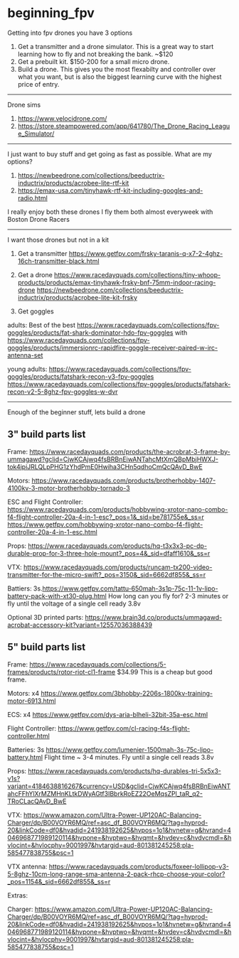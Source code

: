 # beginning_fpv

Getting into fpv drones you have 3 options
1. Get a transmitter and a drone simulator. This is a great way to start learning how to fly and not breaking the bank. ~$120
2. Get a prebuilt kit. $150-200 for a small micro drone.
3. Build a drone. This gives you the most flexabilty and controller over what you want, but is also the biggest learning curve with the highest price of entry.

---

Drone sims
1. https://www.velocidrone.com/
2. https://store.steampowered.com/app/641780/The_Drone_Racing_League_Simulator/

---


I just want to buy stuff and get going as fast as possible. What are my options?
1. https://newbeedrone.com/collections/beeductrix-inductrix/products/acrobee-lite-rtf-kit
2. https://emax-usa.com/tinyhawk-rtf-kit-including-googles-and-radio.html

I really enjoy both these drones I fly them both almost everyweek with Boston Drone Racers


---

I want those drones but not in a kit

1. Get a transmitter
https://www.getfpv.com/frsky-taranis-q-x7-2-4ghz-16ch-transmitter-black.html

2. Get a drone
https://www.racedayquads.com/collections/tiny-whoop-products/products/emax-tinyhawk-frsky-bnf-75mm-indoor-racing-drone
https://newbeedrone.com/collections/beeductrix-inductrix/products/acrobee-lite-kit-frsky

3. Get goggles

adults: Best of the best
	https://www.racedayquads.com/collections/fpv-goggles/products/fat-shark-dominator-hdo-fpv-goggles
	with https://www.racedayquads.com/collections/fpv-goggles/products/immersionrc-rapidfire-goggle-receiver-paired-w-irc-antenna-set

young adults:
	https://www.racedayquads.com/collections/fpv-goggles/products/fatshark-recon-v3-fpv-goggles
	https://www.racedayquads.com/collections/fpv-goggles/products/fatshark-recon-v2-5-8ghz-fpv-goggles-w-dvr

---

Enough of the beginner stuff, lets build a drone	

## 3" build parts list
Frame: https://www.racedayquads.com/products/the-acrobrat-3-frame-by-ummagawd?gclid=CjwKCAjwq4fsBRBnEiwANTahcMtXmQBpMbjHWXJ-tok4ipiJRLQLpPHG1zYhdPmE0Hwiha3CHn5qdhoCmQcQAvD_BwE

Motors: https://www.racedayquads.com/products/brotherhobby-1407-4100kv-3-motor-brotherhobby-tornado-3

ESC and Flight Controller: https://www.racedayquads.com/products/hobbywing-xrotor-nano-combo-f4-flight-controller-20a-4-in-1-esc?_pos=1&_sid=be781755e&_ss=r
		https://www.getfpv.com/hobbywing-xrotor-nano-combo-f4-flight-controller-20a-4-in-1-esc.html

Props: https://www.racedayquads.com/products/hq-t3x3x3-pc-dp-durable-prop-for-3-three-hole-mount?_pos=4&_sid=dfaff1610&_ss=r

VTX: https://www.racedayquads.com/products/runcam-tx200-video-transmitter-for-the-micro-swift?_pos=3150&_sid=6662df855&_ss=r

Battiers: 3s.https://www.getfpv.com/tattu-650mah-3s1p-75c-11-1v-lipo-battery-pack-with-xt30-plug.html
How long can you fly for? 2-3 minutes or fly until the voltage of a single cell ready 3.8v

Optional 3D printed parts: https://www.brain3d.co/products/ummagawd-acrobat-accessory-kit?variant=12557036388439


## 5" build parts list
Frame: https://www.racedayquads.com/collections/5-frames/products/rotor-riot-cl1-frame $34.99
	This is a cheap but good frame.

Motors: x4 https://www.getfpv.com/3bhobby-2206s-1800kv-training-motor-6913.html

ECS: x4 https://www.getfpv.com/dys-aria-blheli-32bit-35a-esc.html

Flight Controller: https://www.getfpv.com/cl-racing-f4s-flight-controller.html

Batteries: 3s https://www.getfpv.com/lumenier-1500mah-3s-75c-lipo-battery.html
Flight time ~ 3-4 minutes. Fly until a single cell reads 3.8v

Props: https://www.racedayquads.com/products/hq-durables-tri-5x5x3-v1s?variant=4184638816267&currency=USD&gclid=CjwKCAjwq4fsBRBnEiwANTahcFFhYlXrMZMHnKLtkDWyAGtf3IBbrkRoEZ22OeMqsZPl_taR_q2-TRoCLacQAvD_BwE

VTX: https://www.amazon.com/Ultra-Power-UP120AC-Balancing-Charger/dp/B00VOYR6MQ/ref=asc_df_B00VOYR6MQ/?tag=hyprod-20&linkCode=df0&hvadid=241938192625&hvpos=1o1&hvnetw=g&hvrand=4046968771989120114&hvpone=&hvptwo=&hvqmt=&hvdev=c&hvdvcmdl=&hvlocint=&hvlocphy=9001997&hvtargid=aud-801381245258:pla-585477838755&psc=1

VTX antenna: https://www.racedayquads.com/products/foxeer-lollipop-v3-5-8ghz-10cm-long-range-sma-antenna-2-pack-rhcp-choose-your-color?_pos=1154&_sid=6662df855&_ss=r

Extras:

Charger: https://www.amazon.com/Ultra-Power-UP120AC-Balancing-Charger/dp/B00VOYR6MQ/ref=asc_df_B00VOYR6MQ/?tag=hyprod-20&linkCode=df0&hvadid=241938192625&hvpos=1o1&hvnetw=g&hvrand=4046968771989120114&hvpone=&hvptwo=&hvqmt=&hvdev=c&hvdvcmdl=&hvlocint=&hvlocphy=9001997&hvtargid=aud-801381245258:pla-585477838755&psc=1
